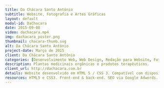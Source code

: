 ```yaml
---
title: Da Chácara Santo Antônio
subtitle: Website, Fotografia e Artes Gráficas
layout: default
modal-id: DaChacara
date: 2015-09-08
video: dachacara.mp4
img: dachacara_poster.png
thumbnail: chacara-thumb.svg
alt: Da Chácara Santo Antônio
project-date: Março de 2015
client: Da Chácara Santo Antônio
categories: [Desenvolvimento Web, Web Design, Redação para Website, Fotografia de Produtos, Artes Gráficas]
description: Plantas medicinais orgânicas e produtos terapêuticos.
client_url: http://dachacara.com.br
details: Website desenvolvido em HTML 5 / CSS 3. Compatível com dispositivos móveis (celulares e tablets). Integrado ao Google Analytics, Google Maps, Google Business e Facebook. Fotografias de Ramos MD. Páginas do Facebook & Google Meu Negócio.
resources: HTML5 e CSS3. Front-end & back-end. SEO via Google Adwords. Responsive website. Accordions, Flex boxes. 
---
```

